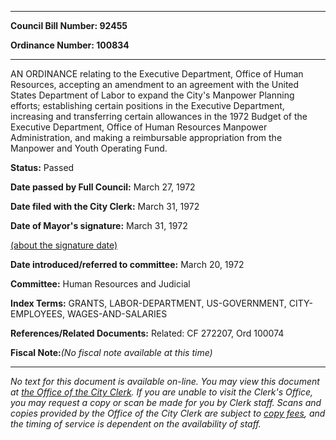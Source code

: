 

********

**Council Bill Number: 92455**
   
**Ordinance Number: 100834**
********

 AN ORDINANCE relating to the Executive Department, Office of Human Resources, accepting an amendment to an agreement with the United States Department of Labor to expand the City's Manpower Planning efforts; establishing certain positions in the Executive Department, increasing and transferring certain allowances in the 1972 Budget of the Executive Department, Office of Human Resources Manpower Administration, and making a reimbursable appropriation from the Manpower and Youth Operating Fund.

**Status:** Passed
   
**Date passed by Full Council:** March 27, 1972
   
**Date filed with the City Clerk:** March 31, 1972
   
**Date of Mayor's signature:** March 31, 1972
   
[(about the signature date)](/~public/approvaldate.htm)
   
   
   
**Date introduced/referred to committee:** March 20, 1972
   
**Committee:** Human Resources and Judicial
   
   
**Index Terms:** GRANTS, LABOR-DEPARTMENT, US-GOVERNMENT, CITY-EMPLOYEES, WAGES-AND-SALARIES

**References/Related Documents:** Related: CF 272207, Ord 100074

**Fiscal Note:**_(No fiscal note available at this time)_
********

_No text for this document is available on-line. You may view this document at [the Office of the City Clerk](http://www.seattle.gov/leg/clerk/contactUs.htm). If you are unable to visit the Clerk's Office, you may request a copy or scan be made for you by Clerk staff. Scans and copies provided by the Office of the City Clerk are subject to [copy fees](http://clerk.seattle.gov/~public/clerkfees.htm), and the timing of service is dependent on the availability of staff._

